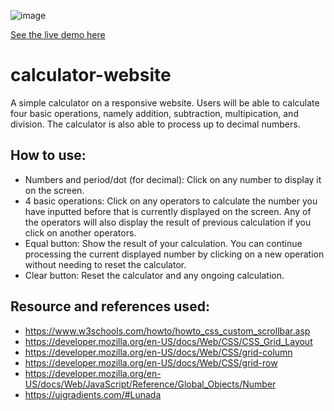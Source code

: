 ![image](https://user-images.githubusercontent.com/55536824/204706452-f7fc3782-c548-4756-94e2-1c407024b5f7.png)

[See the live demo here](https://rifkyzena.github.io/calculator-website/)

# calculator-website
A simple calculator on a responsive website. Users will be able to calculate four basic operations, namely addition, subtraction, multipication, and division. The calculator is also able to process up to decimal numbers. 

## How to use:
- Numbers and period/dot (for decimal): Click on any number to display it on the screen. 
- 4 basic operations: Click on any operators to calculate the number you have inputted before that is currently displayed on the screen. Any of the operators will also display the result of previous calculation if you click on another operators.
- Equal button: Show the result of your calculation. You can continue processing the current displayed number by clicking on a new operation without needing to reset the calculator.
- Clear button: Reset the calculator and any ongoing calculation.

## Resource and references used:
- https://www.w3schools.com/howto/howto_css_custom_scrollbar.asp
- https://developer.mozilla.org/en-US/docs/Web/CSS/CSS_Grid_Layout
- https://developer.mozilla.org/en-US/docs/Web/CSS/grid-column
- https://developer.mozilla.org/en-US/docs/Web/CSS/grid-row
- https://developer.mozilla.org/en-US/docs/Web/JavaScript/Reference/Global_Objects/Number
- https://uigradients.com/#Lunada
